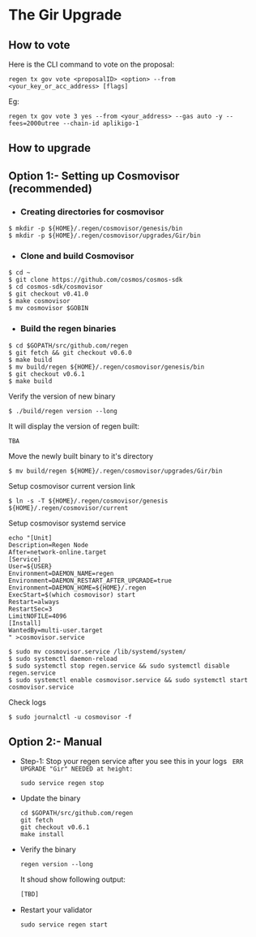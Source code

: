 # The Gir Upgrade

## How to vote

Here is the CLI command to vote on the proposal:


    regen tx gov vote <proposalID> <option> --from <your_key_or_acc_address> [flags]


Eg:

``` 
regen tx gov vote 3 yes --from <your_address> --gas auto -y --fees=2000utree --chain-id aplikigo-1
```  


## How to upgrade

## Option 1:- Setting up Cosmovisor (recommended)

 - ### Creating directories for cosmovisor
 ```
 $ mkdir -p ${HOME}/.regen/cosmovisor/genesis/bin
 $ mkdir -p ${HOME}/.regen/cosmovisor/upgrades/Gir/bin
 ```
 - ### Clone and build Cosmovisor
 ```
 $ cd ~
 $ git clone https://github.com/cosmos/cosmos-sdk
 $ cd cosmos-sdk/cosmovisor
 $ git checkout v0.41.0
 $ make cosmovisor
 $ mv cosmovisor $GOBIN
 ```
 
 - ### Build the regen binaries
 ```
 $ cd $GOPATH/src/github.com/regen
 $ git fetch && git checkout v0.6.0
 $ make build
 $ mv build/regen ${HOME}/.regen/cosmovisor/genesis/bin
 $ git checkout v0.6.1
 $ make build
 ```
 Verify the version of new binary
 ```
 $ ./build/regen version --long
 ```
 It will display the version of regen built:
 ```
 TBA
 ```
 
 Move the newly built binary to it's directory
 ```
 $ mv build/regen ${HOME}/.regen/cosmovisor/upgrades/Gir/bin
 ```
 
 Setup cosmovisor current version link
```
$ ln -s -T ${HOME}/.regen/cosmovisor/genesis ${HOME}/.regen/cosmovisor/current
```

Setup cosmovisor systemd service
```
echo "[Unit]
Description=Regen Node
After=network-online.target
[Service]
User=${USER}
Environment=DAEMON_NAME=regen
Environment=DAEMON_RESTART_AFTER_UPGRADE=true
Environment=DAEMON_HOME=${HOME}/.regen
ExecStart=$(which cosmovisor) start
Restart=always
RestartSec=3
LimitNOFILE=4096
[Install]
WantedBy=multi-user.target
" >cosmovisor.service
```

```
$ sudo mv cosmovisor.service /lib/systemd/system/
$ sudo systemctl daemon-reload
$ sudo systemctl stop regen.service && sudo systemctl disable regen.service 
$ sudo systemctl enable cosmovisor.service && sudo systemctl start cosmovisor.service
```

Check logs

```
$ sudo journalctl -u cosmovisor -f
``` 
## Option 2:- Manual 

- Step-1: Stop your regen service after you see this in your logs ` ERR UPGRADE "Gir" NEEDED at height:`
    ```
    sudo service regen stop
    ```

- Update the binary
    ```
    cd $GOPATH/src/github.com/regen
    git fetch
    git checkout v0.6.1
    make install
    ```
- Verify the binary
    ```
    regen version --long 
    ```
    It shoud show following output:
    ```sh
    [TBD]
    ```
- Restart your validator
    ```
    sudo service regen start
    ```


